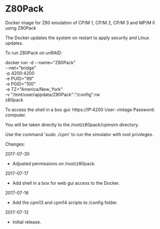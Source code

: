 # Z80Pack

Docker image for Z80 emulation of CP/M 1, CP/M 2, CP/M 3 and MP/M II using Z80Pack

The Docker updates the system on restart to apply security and Linux updates.

To run Z80Pack on unRAID:

docker run -d --name="Z80Pack" \
--net="bridge" \
-p 4200:4200 \
-e PUID="99" \
-e PGID="100" \
-e TZ="America/New_York" \
-v "/mnt/user/appdata/Z80Pack":"/config":rw \
z80pack

To access the shell in a box gui: https://IP:4200
  User: vintage
  Password: computer.

You will be taken directly to the /root/z80pack/cpmsim directory.

Use the command 'sudo ./cpm' to run the simulator with root privileges.

Changes:

2017-07-30
- Adjusted permissions on /root/z80pack.

2017-07-17
- Add shell in a box for web gui access to the Docker.

2017-07-16
- Add the cpm13 and cpm14 scripts to /config folder.

2017-07-12
- Initial release.
